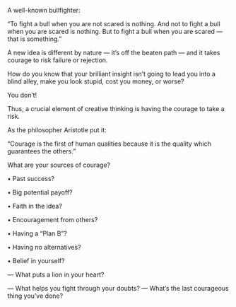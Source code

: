 A well-known bullfighter:

“To fight a bull when you are not scared is nothing. And not to fight a bull when you are scared is nothing. But to fight a bull when you are scared — that is something.”

A new idea is different by nature — it’s off the beaten path — and it takes courage to risk failure or rejection.

How do you know that your brilliant insight isn’t going to lead you into a blind alley, make you look stupid, cost you money, or worse?

You don’t!

Thus, a crucial element of creative thinking is having the courage to take a risk.

As the philosopher Aristotle put it:

“Courage is the first of human qualities because it is the quality which guarantees the others.”

What are your sources of courage?

• Past success?

• Big potential payoff?

• Faith in the idea?

• Encouragement from others?

• Having a “Plan B”?

• Having no alternatives?

• Belief in yourself?

— What puts a lion in your heart?

— What helps you fight through your doubts?
— What’s the last courageous thing you’ve done?
